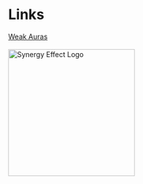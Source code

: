 <h1>Links</h1>
<a href=/wa/weakauras.html>Weak Auras</a>
<br/><br/>
<img src="https://i.imgur.com/nR3YuZq.jpg" alt="Synergy Effect Logo" width="256" height="256">
